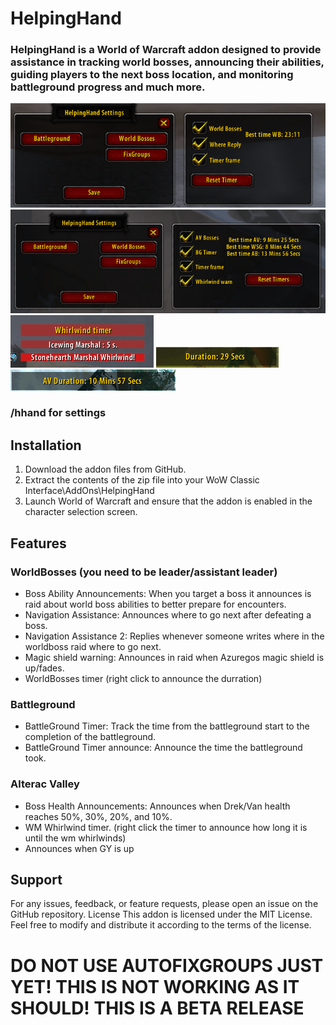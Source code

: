# HelpingHand

### HelpingHand is a World of Warcraft addon designed to provide assistance in tracking world bosses, announcing their abilities, guiding players to the next boss location, and monitoring battleground progress and much more.

![](Screenshots/worldbosses.png)
![](Screenshots/av.png)
![](Screenshots/whirlwind.png)
![](Screenshots/duration.png)
![](Screenshots/bgduration.png)
### /hhand for settings

## Installation

 1. Download the addon files from GitHub.
 2. Extract the contents of the zip file into your WoW Classic Interface\AddOns\HelpingHand
 3. Launch World of Warcraft and ensure that the addon is enabled in the character selection screen.

## Features
### WorldBosses (you need to be leader/assistant leader)
+ Boss Ability Announcements: When you target a boss it announces is raid about world boss abilities to better prepare for encounters.
+ Navigation Assistance: Announces where to go next after defeating a boss.
+ Navigation Assistance 2: Replies whenever someone writes where in the worldboss raid where to go next.
+ Magic shield warning: Announces in raid when Azuregos magic shield is up/fades.
+ WorldBosses timer (right click to announce the durration)
### Battleground
+ BattleGround Timer: Track the time from the battleground start to the completion of the battleground.
+ BattleGround Timer announce: Announce the time the battleground took.
### Alterac Valley
+ Boss Health Announcements: Announces when Drek/Van health reaches 50%, 30%, 20%, and 10%.
+ WM Whirlwind timer. (right click the timer to announce how long it is until the wm whirlwinds)
+ Announces when GY is up

## Support
For any issues, feedback, or feature requests, please open an issue on the GitHub repository. License This addon is licensed under the MIT License. Feel free to modify and distribute it according to the terms of the license.

# DO NOT USE AUTOFIXGROUPS JUST YET! THIS IS NOT WORKING AS IT SHOULD! THIS IS A BETA RELEASE
